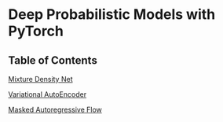 # Deep Probabilistic Models with PyTorch

## Table of Contents

[Mixture Density Net](https://github.com/boathit/Deep-Probabilistic-Models/tree/master/mdn)

[Variational AutoEncoder](https://github.com/boathit/Deep-Probabilistic-Models/tree/master/vae)

[Masked Autoregressive Flow](https://github.com/boathit/Deep-Probabilistic-Models/tree/master/maf)
